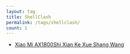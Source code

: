 ```yaml
---
layout: tag
title: ShellClash
permalink: /tags/shellclash/
count: 1
---
```


- [Xiao Mi AX1800Shi Xian Ke Xue Shang Wang ](https://zhaohongxuan.github.io/2023/12/17/xiaomi-ax1800-shellclash/)
